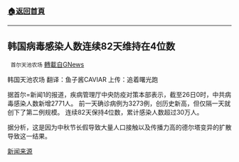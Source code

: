 ###  [:house:返回首頁](https://github.com/ourhimalayas/txt)
---


## 韩国病毒感染人数连续82天维持在4位数
` 首尔天池农场` [轉載自GNews](https://gnews.org/zh-hans/1555353/)

韩国天池农场
翻译：鱼子酱CAVIAR
上传：追着曙光跑

据首尔=新闻1的报道，疾病管理厅中央防疫对策本部表示，截至26日0时，中共病毒感染人数新增2771人。 前一天确诊病例为3273例，创历史新高，但仅隔一天就创下了第二例规模。 连续82天保持4位数，累计感染人数超过30万人。

据分析，这是因为中秋节长假导致大量人口接触以及传播力高的德尔塔变异的扩散导致这一结果。

[新闻来源](http://naver.me/5WcFpUZM)
